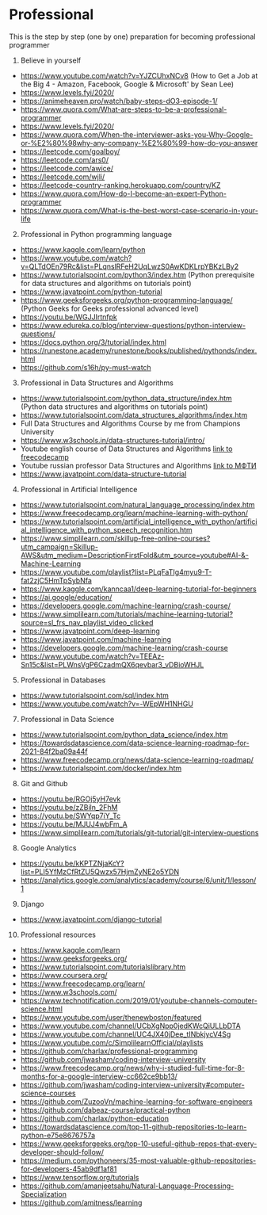 # Professional
This is the step by step (one by one) preparation for becoming professional programmer

1) Believe in yourself
  - https://www.youtube.com/watch?v=YJZCUhxNCv8 (How to Get a Job at the Big 4 - Amazon, Facebook, Google & Microsoft' by Sean Lee)
  - https://www.levels.fyi/2020/
  - https://animeheaven.pro/watch/baby-steps-dO3-episode-1/
  - https://www.quora.com/What-are-steps-to-be-a-professional-programmer
  - https://www.levels.fyi/2020/
  - https://www.quora.com/When-the-interviewer-asks-you-Why-Google-or-%E2%80%98why-any-company-%E2%80%99-how-do-you-answer
  - https://leetcode.com/goalboy/
  - https://leetcode.com/ars0/
  - https://leetcode.com/awice/
  - https://leetcode.com/wjli/
  - https://leetcode-country-ranking.herokuapp.com/country/KZ
  - https://www.quora.com/How-do-I-become-an-expert-Python-programmer
  - https://www.quora.com/What-is-the-best-worst-case-scenario-in-your-life

2) Professional in Python programming language
  - https://www.kaggle.com/learn/python
  - https://www.youtube.com/watch?v=QLTdOEn79Rc&list=PLqnslRFeH2UqLwzS0AwKDKLrpYBKzLBy2
  - https://www.tutorialspoint.com/python3/index.htm (Python prerequisite for data structures and algorithms on tutorials point)
  - https://www.javatpoint.com/python-tutorial
  - https://www.geeksforgeeks.org/python-programming-language/ (Python Geeks for Geeks professional advanced level)
  - https://youtu.be/WGJJIrtnfpk
  - https://www.edureka.co/blog/interview-questions/python-interview-questions/
  - https://docs.python.org/3/tutorial/index.html
  - https://runestone.academy/runestone/books/published/pythonds/index.html
  - https://github.com/s16h/py-must-watch

3) Professional in Data Structures and Algorithms
  - https://www.tutorialspoint.com/python_data_structure/index.htm (Python data structures and algorithms on tutorials point)
  - https://www.tutorialspoint.com/data_structures_algorithms/index.htm
  - Full Data Structures and Algorithms Course by me from Champions University
  - https://www.w3schools.in/data-structures-tutorial/intro/
  - Youtube english course of Data Structures and Algorithms [link to freecodecamp](https://youtu.be/8hly31xKli0)
  - Youtube russian professor Data Structures and Algorithms  [link to МФТИ](https://youtu.be/KdZ4HF1SrFs?list=PLRDzFCPr95fK7tr47883DFUbm4GeOjjc0)
  - https://www.javatpoint.com/data-structure-tutorial

4) Professional in Artificial Intelligence
  - https://www.tutorialspoint.com/natural_language_processing/index.htm
  - https://www.freecodecamp.org/learn/machine-learning-with-python/
  - https://www.tutorialspoint.com/artificial_intelligence_with_python/artificial_intelligence_with_python_speech_recognition.htm
  - https://www.simplilearn.com/skillup-free-online-courses?utm_campaign=Skillup-AWS&utm_medium=DescriptionFirstFold&utm_source=youtube#AI-&-Machine-Learning
  - https://www.youtube.com/playlist?list=PLqFaTIg4myu9-T-fat2zjC5HmTpSybNfa
  - https://www.kaggle.com/kanncaa1/deep-learning-tutorial-for-beginners
  - https://ai.google/education/
  - https://developers.google.com/machine-learning/crash-course/
  - https://www.simplilearn.com/tutorials/machine-learning-tutorial?source=sl_frs_nav_playlist_video_clicked
  - https://www.javatpoint.com/deep-learning
  - https://www.javatpoint.com/machine-learning
  - https://developers.google.com/machine-learning/crash-course
  - https://www.youtube.com/watch?v=TEEAz-Sn15c&list=PLWnsVgP6CzadmQX6qevbar3_vDBioWHJL


5) Professional in Databases
  - https://www.tutorialspoint.com/sql/index.htm
  - https://www.youtube.com/watch?v=-WEpWH1NHGU


7) Professional in Data Science
  - https://www.tutorialspoint.com/python_data_science/index.htm
  - https://towardsdatascience.com/data-science-learning-roadmap-for-2021-84f2ba09a44f
  - https://www.freecodecamp.org/news/data-science-learning-roadmap/
  - https://www.tutorialspoint.com/docker/index.htm


8) Git and Github
  - https://youtu.be/RGOj5yH7evk
  - https://youtu.be/zZBiln_2FhM
  - https://youtu.be/SWYqp7iY_Tc
  - https://youtu.be/MJUJ4wbFm_A
  - https://www.simplilearn.com/tutorials/git-tutorial/git-interview-questions

8) Google Analytics
  - https://youtu.be/kKPTZNjaKcY?list=PLI5YfMzCfRtZU5Qwzx57HjmZyNE2o5YDN
  - https://analytics.google.com/analytics/academy/course/6/unit/1/lesson/1

9) Django
  - https://www.javatpoint.com/django-tutorial


10)  Professional resources
  - https://www.kaggle.com/learn
  - https://www.geeksforgeeks.org/
  - https://www.tutorialspoint.com/tutorialslibrary.htm
  - https://www.coursera.org/
  - https://www.freecodecamp.org/learn/
  - https://www.w3schools.com/
  - https://www.technotification.com/2019/01/youtube-channels-computer-science.html
  - https://www.youtube.com/user/thenewboston/featured
  - https://www.youtube.com/channel/UCbXgNpp0jedKWcQiULLbDTA
  - https://www.youtube.com/channel/UC4JX40jDee_tINbkjycV4Sg
  - https://www.youtube.com/c/SimplilearnOfficial/playlists
  - https://github.com/charlax/professional-programming
  - https://github.com/jwasham/coding-interview-university
  - https://www.freecodecamp.org/news/why-i-studied-full-time-for-8-months-for-a-google-interview-cc662ce9bb13/
  - https://github.com/jwasham/coding-interview-university#computer-science-courses
  - https://github.com/ZuzooVn/machine-learning-for-software-engineers
  - https://github.com/dabeaz-course/practical-python
  - https://github.com/charlax/python-education
  - https://towardsdatascience.com/top-11-github-repositories-to-learn-python-e75e8676757a
  - https://www.geeksforgeeks.org/top-10-useful-github-repos-that-every-developer-should-follow/
  - https://medium.com/pythoneers/35-most-valuable-github-repositories-for-developers-45ab9df1af81
  - https://www.tensorflow.org/tutorials
  - https://github.com/amanjeetsahu/Natural-Language-Processing-Specialization
  - https://github.com/amitness/learning
 
